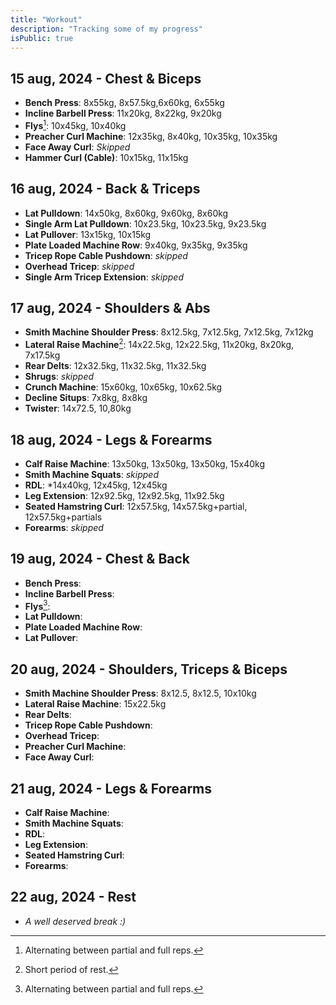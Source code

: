 ```yaml
---
title: "Workout"
description: "Tracking some of my progress"
isPublic: true
---
```


## 15 aug, 2024 - Chest & Biceps
* **Bench Press**:
    8x55kg, 8x57.5kg,6x60kg, 6x55kg
* **Incline Barbell Press**:
    11x20kg, 8x22kg, 9x20kg
* **Flys**[^1]:
    10x45kg, 10x40kg
* **Preacher Curl Machine**:
    12x35kg, 8x40kg, 10x35kg, 10x35kg
* **Face Away Curl**:
    *Skipped*
* **Hammer Curl (Cable)**:
    10x15kg, 11x15kg

## 16 aug, 2024 - Back & Triceps
* **Lat Pulldown**:
    14x50kg, 8x60kg, 9x60kg, 8x60kg
* **Single Arm Lat Pulldown**:
    10x23.5kg, 10x23.5kg, 9x23.5kg
* **Lat Pullover**:
    13x15kg, 10x15kg
* **Plate Loaded Machine Row**:
    9x40kg, 9x35kg, 9x35kg
* **Tricep Rope Cable Pushdown**: 
    *skipped*
* **Overhead Tricep**:
    *skipped*
* **Single Arm Tricep Extension**:
    *skipped*

## 17 aug, 2024 - Shoulders & Abs
* **Smith Machine Shoulder Press**:
    8x12.5kg, 7x12.5kg, 7x12.5kg, 7x12kg
* **Lateral Raise Machine**[^2]:
    14x22.5kg, 12x22.5kg, 11x20kg, 8x20kg, 7x17.5kg
* **Rear Delts**:
    12x32.5kg, 11x32.5kg, 11x32.5kg
* **Shrugs**:
    *skipped*
* **Crunch Machine**:
    15x60kg, 10x65kg, 10x62.5kg
* **Decline Situps**:
    7x8kg, 8x8kg
* **Twister**:
    14x72.5, 10,80kg

## 18 aug, 2024 - Legs & Forearms
* **Calf Raise Machine**:
    13x50kg, 13x50kg, 13x50kg, 15x40kg
* **Smith Machine Squats**:
    *skipped*
* **RDL**:
    *14x40kg, 12x45kg, 12x45kg
* **Leg Extension**:
    12x92.5kg, 12x92.5kg, 11x92.5kg
* **Seated Hamstring Curl**:
    12x57.5kg, 14x57.5kg+partial, 12x57.5kg+partials
* **Forearms**:
    *skipped*

## 19 aug, 2024 - Chest & Back
* **Bench Press**:
* **Incline Barbell Press**:
* **Flys**[^1]:
* **Lat Pulldown**:
* **Plate Loaded Machine Row**:
* **Lat Pullover**:

## 20 aug, 2024 - Shoulders, Triceps & Biceps
* **Smith Machine Shoulder Press**: 
    8x12.5, 8x12.5, 10x10kg
* **Lateral Raise Machine**:
    15x22.5kg
* **Rear Delts**:
* **Tricep Rope Cable Pushdown**:
* **Overhead Tricep**:
* **Preacher Curl Machine**:
* **Face Away Curl**:

## 21 aug, 2024 - Legs & Forearms
* **Calf Raise Machine**:
* **Smith Machine Squats**:
* **RDL**:
* **Leg Extension**:
* **Seated Hamstring Curl**:
* **Forearms**:

## 22 aug, 2024 - Rest
* *A well deserved break :)*

[^1]: Alternating between partial and full reps.
[^2]: Short period of rest.
